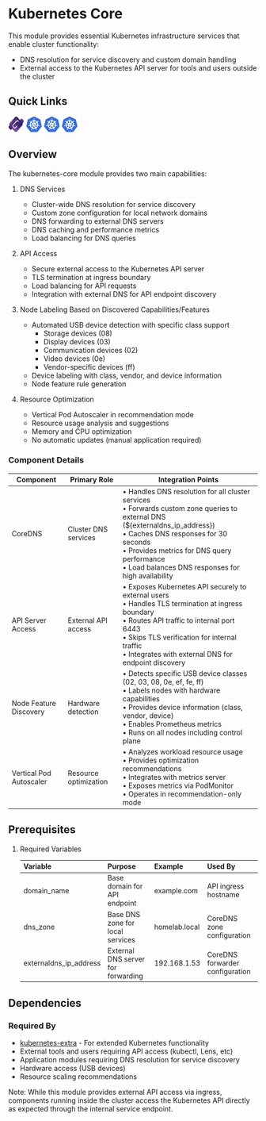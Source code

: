 # Kubernetes Core

This module provides essential Kubernetes infrastructure services that enable cluster functionality:

- DNS resolution for service discovery and custom domain handling
- External access to the Kubernetes API server for tools and users outside the cluster

## Quick Links

<a href="https://coredns.io/" target="_blank"><img src="../../../.static/images/logos/coredns.svg" width="32" height="32" alt="CoreDNS"></a> <a href="https://kubernetes.io/docs/concepts/overview/kubernetes-api/" target="_blank"><img src="../../../.static/images/logos/kubernetes.svg" width="32" height="32" alt="Kubernetes API"></a> <a href="https://kubernetes-sigs.github.io/node-feature-discovery/" target="_blank"><img src="../../../.static/images/logos/kubernetes.svg" width="32" height="32" alt="Node Feature Discovery"></a> <a href="https://github.com/kubernetes/autoscaler/tree/master/vertical-pod-autoscaler" target="_blank"><img src="../../../.static/images/logos/kubernetes.svg" width="32" height="32" alt="Vertical Pod Autoscaler"></a>

## Overview

The kubernetes-core module provides two main capabilities:

1. DNS Services
   - Cluster-wide DNS resolution for service discovery
   - Custom zone configuration for local network domains
   - DNS forwarding to external DNS servers
   - DNS caching and performance metrics
   - Load balancing for DNS queries

2. API Access
   - Secure external access to the Kubernetes API server
   - TLS termination at ingress boundary
   - Load balancing for API requests
   - Integration with external DNS for API endpoint discovery

3. Node Labeling Based on Discovered Capabilities/Features
   - Automated USB device detection with specific class support
     - Storage devices (08)
     - Display devices (03)
     - Communication devices (02)
     - Video devices (0e)
     - Vendor-specific devices (ff)
   - Device labeling with class, vendor, and device information
   - Node feature rule generation

4. Resource Optimization
   - Vertical Pod Autoscaler in recommendation mode
   - Resource usage analysis and suggestions
   - Memory and CPU optimization
   - No automatic updates (manual application required)

### Component Details

| Component | Primary Role | Integration Points |
|-----------|-------------|-------------------|
| CoreDNS | Cluster DNS services | • Handles DNS resolution for all cluster services<br>• Forwards custom zone queries to external DNS (${externaldns_ip_address})<br>• Caches DNS responses for 30 seconds<br>• Provides metrics for DNS query performance<br>• Load balances DNS responses for high availability |
| API Server Access | External API access | • Exposes Kubernetes API securely to external users<br>• Handles TLS termination at ingress boundary<br>• Routes API traffic to internal port 6443<br>• Skips TLS verification for internal traffic<br>• Integrates with external DNS for endpoint discovery |
| Node Feature Discovery | Hardware detection | • Detects specific USB device classes (02, 03, 08, 0e, ef, fe, ff)<br>• Labels nodes with hardware capabilities<br>• Provides device information (class, vendor, device)<br>• Enables Prometheus metrics<br>• Runs on all nodes including control plane |
| Vertical Pod Autoscaler | Resource optimization | • Analyzes workload resource usage<br>• Provides optimization recommendations<br>• Integrates with metrics server<br>• Exposes metrics via PodMonitor<br>• Operates in recommendation-only mode |

## Prerequisites

1. Required Variables

   | Variable | Purpose | Example | Used By |
   |----------|---------|---------|---------|
   | domain_name | Base domain for API endpoint | example.com | API ingress hostname |
   | dns_zone | Base DNS zone for local services | homelab.local | CoreDNS zone configuration |
   | externaldns_ip_address | External DNS server for forwarding | 192.168.1.53 | CoreDNS forwarder configuration |

## Dependencies

### Required By

- [kubernetes-extra](../kubernetes-extra) - For extended Kubernetes functionality
- External tools and users requiring API access (kubectl, Lens, etc)
- Application modules requiring DNS resolution for service discovery
- Hardware access (USB devices)
- Resource scaling recommendations

Note: While this module provides external API access via ingress, components running inside the cluster access the Kubernetes API directly as expected through the internal service endpoint.
